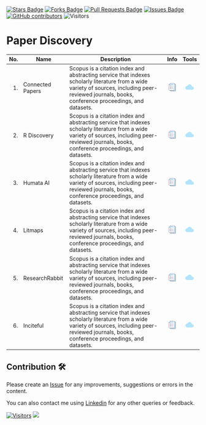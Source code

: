 <a href="https://github.com/drshahizan/SLR-MIIT/stargazers"><img src="https://img.shields.io/github/stars/drshahizan/SLR-MIIT" alt="Stars Badge"/></a>
<a href="https://github.com/drshahizan/SLR-MIIT/network/members"><img src="https://img.shields.io/github/forks/drshahizan/SLR-MIIT" alt="Forks Badge"/></a>
<a href="https://github.com/drshahizan/SLR-MIIT"><img src="https://img.shields.io/github/issues-pr/drshahizan/SLR-MIIT" alt="Pull Requests Badge"/></a>
<a href="https://github.com/drshahizan/SLR-MIIT/issues"><img src="https://img.shields.io/github/issues/drshahizan/SLR-MIIT" alt="Issues Badge"/></a>
<a href="https://github.com/drshahizan/SLR-MIIT/graphs/contributors"><img alt="GitHub contributors" src="https://img.shields.io/github/contributors/drshahizan/SLR-MIIT?color=2b9348"></a>
![Visitors](https://api.visitorbadge.io/api/visitors?path=https%3A%2F%2Fgithub.com%2Fdrshahizan%2FSLR-MIIT&labelColor=%23d9e3f0&countColor=%23697689&style=flat)

# Paper Discovery

| No.  | Name | Description | Info | Tools |
|------: | ------------------|-----|:--------:|:--------:|
| 1. | Connected Papers | Scopus is a citation index and abstracting service that indexes scholarly literature from a wide variety of sources, including peer-reviewed journals, books, conference proceedings, and datasets. |<a href="https://drshahizan.gitbook.io/ai-tools/ai-tools/lit-search/scopus" ><img src="../images/rfp.png" width="24px" height="24px" ></a> | <a href="https://www.scopus.com/home.uri" ><img src="../images/download.gif" width="24px" height="24px" ></a> |
| 2. | R Discovery | Scopus is a citation index and abstracting service that indexes scholarly literature from a wide variety of sources, including peer-reviewed journals, books, conference proceedings, and datasets. |<a href="https://drshahizan.gitbook.io/ai-tools/ai-tools/lit-search/scopus" ><img src="../images/rfp.png" width="24px" height="24px" ></a> | <a href="https://www.scopus.com/home.uri" ><img src="../images/download.gif" width="24px" height="24px" ></a> |
| 3. | Humata AI | Scopus is a citation index and abstracting service that indexes scholarly literature from a wide variety of sources, including peer-reviewed journals, books, conference proceedings, and datasets. |<a href="https://drshahizan.gitbook.io/ai-tools/ai-tools/lit-search/scopus" ><img src="../images/rfp.png" width="24px" height="24px" ></a> | <a href="https://www.scopus.com/home.uri" ><img src="../images/download.gif" width="24px" height="24px" ></a> |
| 4. | Litmaps | Scopus is a citation index and abstracting service that indexes scholarly literature from a wide variety of sources, including peer-reviewed journals, books, conference proceedings, and datasets. |<a href="https://drshahizan.gitbook.io/ai-tools/ai-tools/lit-search/scopus" ><img src="../images/rfp.png" width="24px" height="24px" ></a> | <a href="https://www.scopus.com/home.uri" ><img src="../images/download.gif" width="24px" height="24px" ></a> |
| 5. | ResearchRabbit| Scopus is a citation index and abstracting service that indexes scholarly literature from a wide variety of sources, including peer-reviewed journals, books, conference proceedings, and datasets. |<a href="https://drshahizan.gitbook.io/ai-tools/ai-tools/lit-search/scopus" ><img src="../images/rfp.png" width="24px" height="24px" ></a> | <a href="https://www.scopus.com/home.uri" ><img src="../images/download.gif" width="24px" height="24px" ></a> |
| 6. | Inciteful | Scopus is a citation index and abstracting service that indexes scholarly literature from a wide variety of sources, including peer-reviewed journals, books, conference proceedings, and datasets. |<a href="https://drshahizan.gitbook.io/ai-tools/ai-tools/lit-search/scopus" ><img src="../images/rfp.png" width="24px" height="24px" ></a> | <a href="https://www.scopus.com/home.uri" ><img src="../images/download.gif" width="24px" height="24px" ></a> |



## Contribution 🛠️
Please create an [Issue](https://github.com/drshahizan/SLR-MIIT/issues) for any improvements, suggestions or errors in the content.

You can also contact me using [Linkedin](https://www.linkedin.com/in/drshahizan/) for any other queries or feedback.

[![Visitors](https://api.visitorbadge.io/api/visitors?path=https%3A%2F%2Fgithub.com%2Fdrshahizan&labelColor=%23697689&countColor=%23555555&style=plastic)](https://visitorbadge.io/status?path=https%3A%2F%2Fgithub.com%2Fdrshahizan)
![](https://hit.yhype.me/github/profile?user_id=81284918)




